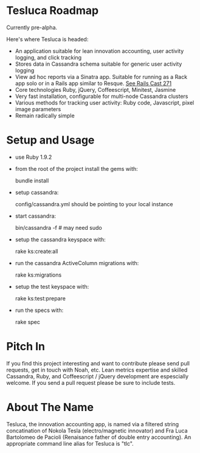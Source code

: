 Tesluca Roadmap
===========

Currently pre-alpha.

Here's where Tesluca is headed:

- An application suitable for lean innovation accounting, user activity logging, and click tracking
- Stores data in Cassandra schema suitable for generic user activity logging 
- View ad hoc reports via a Sinatra app. Suitable for running as a Rack app solo or in a Rails app similar to Resque. [See Rails Cast 271](http://railscasts.com/episodes/271-resque)
- Core technologies Ruby, jQuery, Coffeescript, Minitest, Jasmine
- Very fast installation, configurable for multi-node Cassandra clusters
- Various methods for tracking user activity: Ruby code, Javascript, pixel image parameters 
- Remain radically simple

Setup and Usage
============

* use Ruby 1.9.2 
* from the root of the project install the gems with: 
    
    bundle install

* setup cassandra: 
    
    config/cassandra.yml should be pointing to your local instance

* start cassandra: 

    bin/cassandra -f # may need sudo

* setup the cassandra keyspace with: 
    
    rake ks:create:all

* run the cassandra ActiveColumn migrations with: 

    rake ks:migrations

* setup the test keyspace with: 
  
    rake ks:test:prepare

* run the specs with: 

    rake spec


Pitch In
===========

If you find this project interesting and want to contribute please send pull requests, get in touch with Noah, etc. Lean metrics expertise and skilled Cassandra, Ruby, and Coffeescript / jQuery development are espescially welcome. If you send a pull request please be sure to include tests.

About The Name
=======

Tesluca, the innovation accounting app, is named via a filtered string concatination of Nokola Tesla (electro/magnetic innovator) and Fra Luca Bartolomeo de Pacioli (Renaisance father of double entry accounting). An appropriate command line alias for Tesluca is "tlc".
